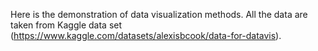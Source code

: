 Here is the demonstration of data visualization methods.
All the data are taken from Kaggle data set (https://www.kaggle.com/datasets/alexisbcook/data-for-datavis).
